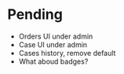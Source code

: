 # Pending

- Orders UI under admin
- Case UI under admin
- Cases history, remove default
- What aboud badges?